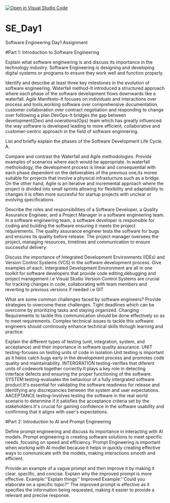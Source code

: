 [![Open in Visual Studio Code](https://classroom.github.com/assets/open-in-vscode-2e0aaae1b6195c2367325f4f02e2d04e9abb55f0b24a779b69b11b9e10269abc.svg)](https://classroom.github.com/online_ide?assignment_repo_id=15568646&assignment_repo_type=AssignmentRepo)
# SE_Day1
Software Engineering Day1 Assignment

#Part 1: Introduction to Software Engineering

Explain what software engineering is and discuss its importance in the technology industry.
Software Engineering is designing and developing digital systems or programs to ensure they work well and function properly.

Identify and describe at least three key milestones in the evolution of software engineering.
Waterfall method-It introduced a structured approach where each phase of the software development flows downwards like a waterfall.
Agile Manifesto-It focuses on individuals and interactions over process and tools,working software over comprehensive documentation, customer collaboration over contract negotiation and responding to change over folllowing a plan
DevOps-It bridges the gap between development(Dev) and ooerations(Ops) team which has greatly influenced the way software is developed leading to more efficient, collaborative and customer-centric approach in the field of software enginnering.

List and briefly explain the phases of the Software Development Life Cycle.
A.


Compare and contrast the Waterfall and Agile methodologies. Provide examples of scenarios where each would be appropriate.
In waterfall metholodogy, the development process is linear and consequential with each phase dependent on the deliverables of the previous one,its moree suitable for projects that involve a physical infrastucture such as a bridge.
On the other hand, Agile is an iterative and incremental approach where the project is divided into small sprints allowing for flexibility and adaptability to changes it is often more succesful for startup projects with unclear or evolving specifications


Describe the roles and responsibilities of a Software Developer, a Quality Assurance Engineer, and a Project Manager in a software engineering team.
In a software engineering team, a software developer is responsible for coding and building the software ensuring it meets the project requirements.
The quality assurance engineer tests the software for bugs and ensures its quality before release.
The project manager oversees the project, managing resources, timelines and communication to ensure successful delivery.

Discuss the importance of Integrated Development Environments (IDEs) and Version Control Systems (VCS) in the software development process. Give examples of each.
Intergrated Development Environment are all in one toolkit for software developers that provide code editing,debugging and project management i.e Visual Studio
Version Control Systems are crucial for tracking changes in code, collaborating with team members and reverting to previous versions if needed i.e GIT

What are some common challenges faced by software engineers? Provide strategies to overcome these challenges.
Tight deadlines which can be overcome by prioritizing tasks and staying organized.
Changing Requirements to tackle this communication should be done effectively so as to meet requirements.
Complex technical issues to tackle this software engineers should continously enhance technical skills through learning and practice.


Explain the different types of testing (unit, integration, system, and acceptance) and their importance in software quality assurance.
UNIT testing-focuses on testing units of code in isolation.Unit testing is important as it helos catch bugs early in the development process and promotes code quality and maintainability.
INTERGRATION testing-verifies that diferent units of codework together correctly.It plays a key role in detecting interface defects and ensuring the proper functioning of the software.
SYSTEM testing-evaluates the behaviour of a fully intergrated software product.It's essential for validating the software readiness for release and identifying any discrepancies between the system and user expectations.
AACEPTANCE testing-Involves testing the software in the real world scenario to determine if it satisfies the acceptance criteria set by the stakeholders.It's crucial for gaining confidence in the software usability and confirming that it aligns  with user's expectations.




#Part 2: Introduction to AI and Prompt Engineering


Define prompt engineering and discuss its importance in interacting with AI models.
Prompt engineering is creating software solutions to meet specific needs ,focusing on speed and efficiency.
Prompt Engineering is important when working with AI modlel because it helps in quickly creating effective ways to communicate with the models, making interactions smooth and efficient.


Provide an example of a vague prompt and then improve it by making it clear, specific, and concise. Explain why the improved prompt is more effective.
Example:''Explain things''
Improved Example:''Could you elaborate on a specific topic?"
The improved prompt is effective as it specifies the information being requested, making it easier to provide a relevant and precise response.


